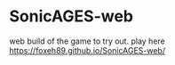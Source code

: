 # SonicAGES-web
web build of the game to try out.
play here https://foxeh89.github.io/SonicAGES-web/
